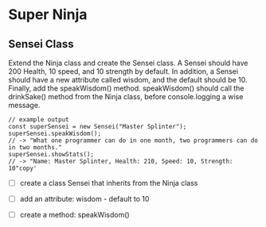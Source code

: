  # Super Ninja
## Sensei Class
Extend the Ninja class and create the Sensei class. A Sensei should have 200 Health, 10 speed, and 10 strength by default. In addition, a Sensei should have a new attribute called wisdom, and the default should be 10. Finally, add the speakWisdom() method. speakWisdom() should call the drinkSake() method from the Ninja class, before console.logging a wise message.

```
// example output
const superSensei = new Sensei("Master Splinter");
superSensei.speakWisdom();
// -> "What one programmer can do in one month, two programmers can do in two months."
superSensei.showStats();
// -> "Name: Master Splinter, Health: 210, Speed: 10, Strength: 10"copy'
```


* [ ] create a class Sensei that inherits from the Ninja class

* [ ] add an attribute: wisdom - default to 10

* [ ] create a method: speakWisdom()